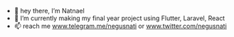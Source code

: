 - 👋 hey there, I’m Natnael
- 🌱 I’m currently making my final year project using Flutter, Laravel, React
- 📫 reach me www.telegram.me/negusnati  or www.twitter.com/negusnati

<!---
NegusNati/NegusNati is a ✨ special ✨ repository because its `README.md` (this file) appears on your GitHub profile.
You can click the Preview link to take a look at your changes.
--->

